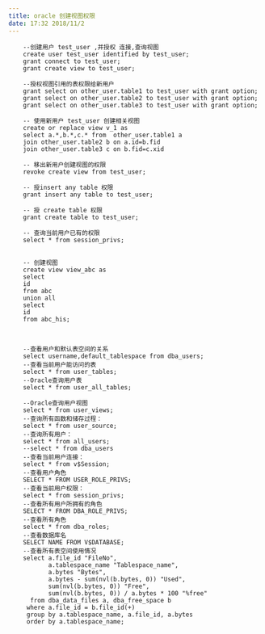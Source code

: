 ```yaml
---
title: oracle 创建视图权限
date: 17:32 2018/11/2
---
```



        --创建用户 test_user ,并授权 连接,查询视图
        create user test_user identified by test_user;
        grant connect to test_user;
        grant create view to test_user;

        --授权视图引用的表权限给新用户
        grant select on other_user.table1 to test_user with grant option;
        grant select on other_user.table2 to test_user with grant option;
        grant select on other_user.table3 to test_user with grant option;

        -- 使用新用户 test_user 创建相关视图
        create or replace view v_1 as
        select a.*,b.*,c.* from  other_user.table1 a
        join other_user.table2 b on a.id=b.fid
        join other_user.table3 c on b.fid=c.xid

        -- 移出新用户创建视图的权限
        revoke create view from test_user;

        -- 授insert any table 权限
        grant insert any table to test_user;

        -- 授 create table 权限
        grant create table to test_user;

        -- 查询当前用户已有的权限
        select * from session_privs;


        -- 创建视图
        create view view_abc as
        select
        id
        from abc
        union all
        select
        id
        from abc_his;



        --查看用户和默认表空间的关系
        select username,default_tablespace from dba_users;
        --查看当前用户能访问的表
        select * from user_tables;
        --Oracle查询用户表
        select * from user_all_tables;

        --Oracle查询用户视图
        select * from user_views;
        --查询所有函数和储存过程：
        select * from user_source;
        --查询所有用户：
        select * from all_users;
        --select * from dba_users
        --查看当前用户连接：
        select * from v$Session;
        --查看用户角色
        SELECT * FROM USER_ROLE_PRIVS;
        --查看当前用户权限：
        select * from session_privs;
        --查看所有用户所拥有的角色
        SELECT * FROM DBA_ROLE_PRIVS;
        --查看所有角色
        select * from dba_roles;
        --查看数据库名
        SELECT NAME FROM V$DATABASE;
        --查看所有表空间使用情况
        select a.file_id "FileNo",
               a.tablespace_name "Tablespace_name",
               a.bytes "Bytes",
               a.bytes - sum(nvl(b.bytes, 0)) "Used",
               sum(nvl(b.bytes, 0)) "Free",
               sum(nvl(b.bytes, 0)) / a.bytes * 100 "%free"
          from dba_data_files a, dba_free_space b
         where a.file_id = b.file_id(+)
         group by a.tablespace_name, a.file_id, a.bytes
         order by a.tablespace_name;


